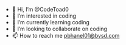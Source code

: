 - 👋 Hi, I’m @CodeToad0
- 👀 I’m interested in coding
- 🌱 I’m currently learning coding
- 💞️ I’m looking to collaborate on coding
- 📫 How to reach me pbhanel01@bvsd.com

<!---
CodeToad0/CodeToad0 is a ✨ special ✨ repository because its `README.md` (this file) appears on your GitHub profile.
You can click the Preview link to take a look at your changes.
--->
